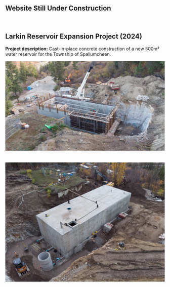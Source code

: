 ## Website Still Under Construction

<br>

## Larkin Reservoir Expansion Project (2024)

**Project description:** Cast-in-place concrete construction of a new 500m³ water reservoir for the Township of Spallumcheen.

<img src="images/larkin.jpg?raw=true"/>
<br>
<br>
<br>
<img src="images/larkin_2.jpg?raw=true"/>
